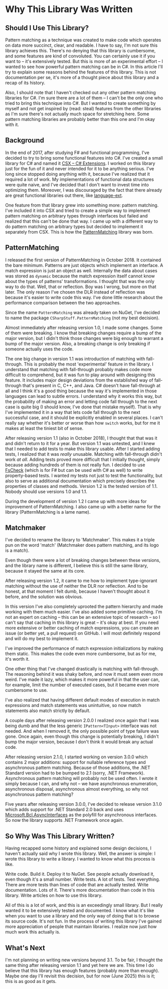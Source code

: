# Why This Library Was Written

## Should I Use This Library?

Pattern matching as a technique was created to make code which operates on data more succinct, clear, and readable. I
have to say, I'm not sure this library achieves this. There's no denying that this library is cumbersome, and some
features are kind of convoluted. You can certainly use it if you want to – it's extensively tested. But this is more of
an experimental effort – I wanted to see how powerful pattern matching can be in C#. In this article I'll try to explain
some reasons behind the features of this library. This is not documentation per se, it's more of a thought piece about
this library and a recap of its history.

Also, I should note that I haven't checked out any other pattern matching libraries for C#. I'm sure there are a lot of
them – I can't be the only one who tried to bring this technique into C#. But I wanted to create something by myself and
not get inspired by (read: steal) features from the other libraries as I'm sure there's not actually much space for
stretching here. Some pattern matching libraries are probably better than this one and I'm okay with it.

## Background

In the end of 2017, after studying F# and functional programming, I've decided to try to bring some functional features
into C#. I've created a small library for C# and named it [CSX – C# Extensions](https://github.com/TolikPylypchuk/CSX).
I worked on this library just for the fun of it and never intended for it to be anything serious. I've long since
stopped doing anything with it, because I've realized that it required a lot of work. My implementations of functional
data structures were quite naive, and I've decided that I don't want to invest time into optimizing them. Moreover, I
was discouraged by the fact that there already are great functional libraries out there, like
[language-ext](https://github.com/louthy/language-ext).

One feature from that library grew into something more: pattern matching. I've included it into CSX and tried to create
a simple way to implement pattern matching on arbitrary types through interfaces but failed and realized that this can't
be done that way. I came up with a different way to do pattern matching on arbitrary types but decided to implement it
separately from CSX. This is how the [PatternMatching](https://github.com/TolikPylypchuk/PatternMatching) library was
born.

## PatternMatching

I released the first version of PatternMatching in October 2018. It contained the bare minimum. Patterns are just
objects which implement an interface. A match expression is just an object as well. Internally the data about cases was
stored as `dynamic` because the match expression itself cannot know about the types of patterns' transformations. I
thought that was the only way to do that. Well, that or reflection. Boy was I wrong, but more on that later. The only
reason I've chosen the DLR instead of reflection was because it's easier to write code this way. I've done little
research about the performance comparison between the two approaches.

Since the name `PatternMatching` was already taken on NuGet, I've decided to name the package
`CSharpStuff.PatternMatching` (not my best decision).

Almost immediately after releasing version 1.0, I made some changes. Some of them were breaking. I know that breaking
changes require a bump of the major version, but I didn't think those changes were big enough to warrant a bump of the
major version. Also, a breaking change is only breaking if someone actually uses the code.

The one big change in version 1.1 was introduction of matching with fall-through. This is probably the most
'experimental' feature in the library. I understand that matching with fall-through probably makes code more difficult
to comprehend, but it was fun to play around with designing this feature. It includes major design deviations from the
established way of fall-through that's present in C, C++, and Java. C# doesn't have fall-through at all and I think it's
a good thing because the way it's implemented in those languages can lead to subtle errors. I understand why it works
this way, but the probability of making an error and letting code fall through to the next case is quite big (I should
know, I've done that mistake myself). That is why I've implemented it in a way that lets code fall through to the next
successful case, and it should be explicitly enabled in several places. I can't really say whether it's better or worse
than how `switch` works, but for me it makes at least the tiniest bit of sense.

After releasing version 1.1 (also in October 2018), I thought that that was it and didn't return to it for a year. But
version 1.1 was untested, and I knew that I needed to add tests to make this library usable. After I started adding
tests, I realized that it was _really_ unusable. Matching with fall-through didn't work _at all_. Adding tests proved
more difficult that I initially thought, simply because adding hundreds of them is not really fun. I decided to use
[FsCheck](https://github.com/fscheck/FsCheck) (which is for F# but can be used with C# as well) to write property-based
tests. I wanted my tests not just to test the functionality, but also to serve as additional documentation which
precisely describes the properties of classes and methods. Version 1.2 is the tested version of 1.1. Nobody should use
versions 1.0 and 1.1.

During the development of version 1.2 I came up with more ideas for improvement of PatternMatching. I also came up with
a better name for the library (PatternMatching is a lame name).

## Matchmaker

I've decided to rename the library to 'Matchmaker'. This makes it a triple pun on the word 'match' (Matchmaker does
pattern matching, and its logo is a match).

Even though there were a lot of breaking changes between these versions, and the library name is different, I believe
this is still the same library, because it stayed the same at its core.

After releasing version 1.2, it came to me how to implement type-ignorant matching without the use of neither the DLR
nor reflection. And to be honest, at that moment I felt dumb, because I haven't thought about it before, and the
solution was obvious.

In this version I've also completely uprooted the pattern hierarchy and made working with them much easier. I've also
added some primitive caching. I'm not an expert on caching – this can be an extensive topic of research – so I can't
say that caching in this library is great – it's okay at best. If you need more extensive or better caching of match
expressions, you can create an issue (or better yet, a pull request) on GitHub. I will most definitely respond and will
do my best to implement it.

I've improved the performance of match expression initializations by making them static. This makes the code even more
cumbersome, but as for me, it's worth it.

One other thing that I've changed drastically is matching with fall-through. The reasoning behind it was shaky before,
and now it must seem even more weird. I've made it lazy, which makes it more powerful in that the user can, for example,
limit the number of executed cases, but it became even more cumbersome to use.

I've also realized that having different default modes of execution in match expressions and match statements was
unintuitive, so now match statements also match strictly by default.

A couple days after releasing version 2.0.0 I realized once again that I was being dumb and that the less generic
`IPattern<TInput>` interface was not needed. And when I removed it, the only possible point of type failure was gone.
Once again, even though this change is potentially breaking, I didn't bump the major version, because I don't think
it would break any actual code.

After releasing version 2.1.0, I started working on version 3.0.0 which contains 2 major additions: support for nullable
reference types and asynchronous pattern matching. Because of those additions, the .NET Standard version had to be
bumped to 2.1 (sorry, .NET Framework). Asynchronous pattern matching will probably not be used often. I wrote it simply
because I can, and why not – we have asynchronous enumeration, asynchronous disposal, asynchronous almost everything,
so why not asynchronous pattern matching?

Five years after releasing version 3.0.0, I've decided to release version 3.1.0 which adds support for .NET Standard 2.0
back and uses [Microsoft.Bcl.AsyncInterfaces](https://www.nuget.org/packages/Microsoft.Bcl.AsyncInterfaces) as the
polyfill for asynchronous interfaces. So now the library supports .NET Framework once again.

## So Why Was This Library Written?

Having recapped some history and explained some design decisions, I haven't actually said why I wrote this library.
Well, the answer is simple: I wrote this library to write a library. I wanted to know what this process is like.

Write code. Build it. Deploy it to NuGet. See people actually download it, even though it's a small number. Write tests.
A lot of tests. Test everything. There are more tests than lines of code that are actually tested. Write documentation.
Lots of it. There's more documentation than code in this library. Write articles on how to use this library.

All of this is a lot of work, and this is an exceedingly small library. But I really wanted it to be extensively tested
and documented. I know what it's like when you want to use a library and the only way of doing that is to browse its
source code. It's not fun. In the process of writing this library I've gained more appreciation of people that maintain
libraries. I realize now just how much work this actually is.

## What's Next

I'm not planning on writing new versions beyond 3.1. To be fair, I thought the same thing after releasing version 1.1
and yet here we are. This time I do believe that this library has enough features (probably more than enough). Maybe one
day I'll revisit this decision, but for now (June 2025) this is it; this is as good as it gets.

